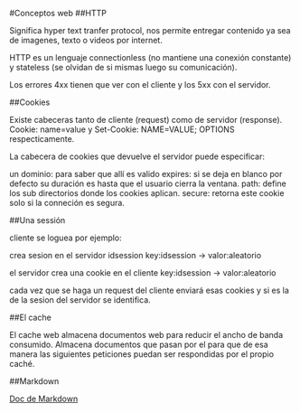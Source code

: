 #Conceptos web
##HTTP

Significa hyper text tranfer protocol, nos permite entregar contenido ya sea de imagenes, texto o videos por internet.

HTTP es un lenguaje connectionless (no mantiene una conexión constante) y stateless (se olvidan de si mismas luego su comunicación).

Los errores 4xx tienen que ver con el cliente y los 5xx con el servidor.

##Cookies

Existe cabeceras tanto de cliente (request) como de servidor (response). Cookie: name=value y Set-Cookie: NAME=VALUE; OPTIONS respecticamente.

La cabecera de cookies que devuelve el servidor puede especificar:

un dominio: para saber que allí es valido
expires: si se deja en blanco por defecto su duración es hasta que el usuario cierra la ventana.
path: define los sub directorios donde los cookies aplican.
secure: retorna este cookie solo si la conneción es segura.

##Una sessión

cliente se loguea por ejemplo:

crea sesion en el servidor idsession
key:idsession -> valor:aleatorio

el servidor crea una cookie en el cliente 
key:idsession -> valor:aleatorio

cada vez que se haga un request del cliente enviará esas cookies y si es la de la sesion del servidor se identifica. 

##El cache

El cache web almacena documentos web para reducir el ancho de banda consumido. Almacena documentos que pasan por el para que de esa manera las siguientes peticiones puedan ser respondidas por el propio caché.

##Markdown

[Doc de Markdown](https://github.com/adam-p/markdown-here/wiki/Markdown-Cheatsheet#links)